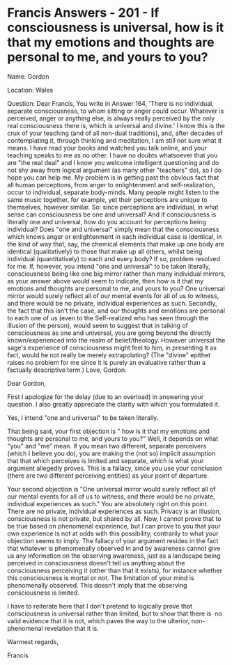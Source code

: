 # Francis Answers - 201 - If consciousness is universal, how is it that my emotions and thoughts are personal to me, and yours to you? 
Name: Gordon&nbsp;
  

Location: Wales&nbsp;

Question: Dear Francis, You write in Answer 164, 'There is no individual, separate consciousness, to whom sitting or anger could occur. Whatever is perceived, anger or anything else, is always really perceived by the only real consciousness there is, which is universal and divine.' I know this is the crux of your teaching (and of all non-dual traditions), and, after decades of contemplating it, through thinking and meditation, I am still not sure what it means. I have read your books and watched you talk online, and your teaching speaks to me as no other. I have no doubts whatsoever that you are &quot;the real deal&quot; and I know you welcome intelligent questioning and do not shy away from logical argument (as many other &quot;teachers&quot; do), so I do hope you can help me. My problem is in getting past the obvious fact that all human perceptions, from anger to enlightenment and self-realization, occur to individual, separate body-minds. Many people might listen to the same music together, for example, yet their perceptions are unique to themselves, however similar. So: since perceptions are individual, in what sense can consciousness be one and universal? And if consciousness is literally one and universal, how do you account for perceptions being individual? Does &quot;one and universal&quot; simply mean that the consciousness which knows anger or enlightenment in each individual case is identical, in the kind of way that, say, the chemical elements that make up one body are identical (qualitatively) to those that make up all others, whilst being individual (quantitatively) to each and every body? If so, problem resolved for me. If, however, you intend &quot;one and universal&quot; to be taken literally, consciousness being like one big mirror rather than many individual mirrors, as your answer above would seem to indicate, then how is it that my emotions and thoughts are personal to me, and yours to you? One universal mirror would surely reflect all of our mental events for all of us to witness, and there would be no private, individual experiences as such. Secondly, the fact that this isn't the case, and our thoughts and emotions are personal to each one of us (even to the Self-realized who has seen through the illusion of the person), would seem to suggest that in talking of consciousness as one and universal, you are going beyond the directly known/experienced into the realm of belief/theology. However universal the sage's experience of consciousness might feel to him, in presenting it as fact, would he not really be merely extrapolating? (The &quot;divine&quot; epithet raises no problem for me since it is purely an evaluative rather than a factually descriptive term.) Love, Gordon.

Dear Gordon,

First I apologize for the delay (due to an overload) in answering your question. I also greatly appreciate the clarity with which you formulated it.&nbsp;

Yes, I intend &quot;one and universal&quot; to be taken literally.&nbsp;

That being said, your first objection is &quot; how is it that my emotions and thoughts are personal to me, and yours to you?&quot; Well, it depends on what &quot;you&quot; and &quot;me&quot; mean. If you mean two different, separate perceivers (which I believe you do), you are making the (not so) implicit assumption that that which perceives is limited and separate, which is what your argument allegedly proves. This is a fallacy, since you use your conclusion (there are two different perceiving entities) as your point of departure.&nbsp;

Your second objection is &quot;One universal mirror would surely reflect all of our mental events for all of us to witness, and there would be no private, individual experiences as such.&quot; You are absolutely right on this point. There are no private, individual experiences as such. Privacy is an illusion, consciousness is not private, but shared by all. Now, I cannot prove that to be true based on phenomenal experience, but I can prove to you that your own experience is not at odds with this possibility, contrarily to what your objection seems to imply. The fallacy of your argument resides in the fact that whatever is phenomenally observed in and by awareness cannot give us any information on the observing awareness, just as a landscape being perceived in consciousness doesn't tell us anything about the consciousness perceiving it (other than that it exists), for instance whether this consciousness is mortal or not. The limitation of your mind is phenomenally observed. This doesn't imply that the observing consciousness is limited.

I have to reiterate here that I don't pretend to logically prove that consciousness is universal rather than limited, but to show that there is&nbsp; no valid evidence that it is not, which paves the way to the ulterior, non-phenomenal revelation that it is.

Warmest regards,

Francis

